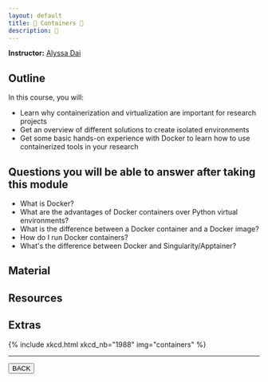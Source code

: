 ```yaml
---
layout: default
title: 🐋 Containers 🐋
description: 🐋
---
```


**Instructor:** [Alyssa Dai](https://github.com/alyssadai)

## Outline

In this course, you will:

-   Learn why containerization and virtualization are important for research projects
-   Get an overview of different solutions to create isolated environments
-   Get some basic hands-on experience with Docker to learn how to use containerized tools in your research

## Questions you will be able to answer after taking this module

-   What is Docker?
-   What are the advantages of Docker containers over Python virtual environments?
-   What is the difference between a Docker container and a Docker image?
-   How do I run Docker containers?
-   What's the difference between Docker and Singularity/Apptainer?

## Material

<object data="{{ site.url }}/assets/material/11_containers_AD_2025.pdf " width="1000" height="1000" type='application/pdf'>
</object>

## Resources

## Extras

{% include xkcd.html xkcd_nb="1988" img="containers" %}

---



<a href="{{ site.url }}/lectures-materials/latest.html"><button>BACK</button></a>
